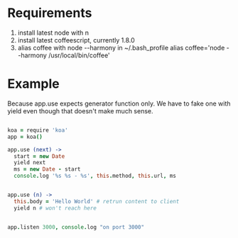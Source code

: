 
# Requirements

1. install latest node with n
1. install latest coffeescript, currently 1.8.0
1. alias coffee with node --harmony in ~/.bash_profile
        alias coffee='node --harmony /usr/local/bin/coffee'

# Example

Because app.use expects generator function only.  We have to fake one with yield even though that doesn't make much sense.

``` coffeescript

koa = require 'koa'
app = koa()

app.use (next) ->
  start = new Date
  yield next
  ms = new Date - start
  console.log '%s %s - %s', this.method, this.url, ms


app.use (n) ->
  this.body = 'Hello World' # retrun content to client
  yield n # won't reach here


app.listen 3000, console.log "on port 3000"

```